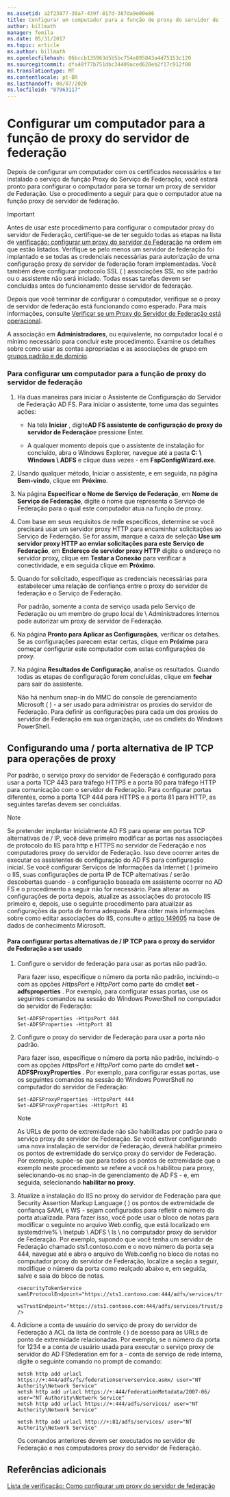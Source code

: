 ```yaml
---
ms.assetid: a2f23877-30a7-439f-817d-387da9e00e86
title: Configurar um computador para a função de proxy do servidor de federação
author: billmath
manager: femila
ms.date: 05/31/2017
ms.topic: article
ms.author: billmath
ms.openlocfilehash: 06bccb135963d5b5bc754e895843a4d75153c120
ms.sourcegitcommit: dfa48f77b751dbc34409aced628eb2f17c912f08
ms.translationtype: MT
ms.contentlocale: pt-BR
ms.lasthandoff: 08/07/2020
ms.locfileid: "87963117"
---
```

# <a name="configure-a-computer-for-the-federation-server-proxy-role"></a>Configurar um computador para a função de proxy do servidor de federação

Depois de configurar um computador com os certificados necessários e ter instalado o serviço de função Proxy do Serviço de Federação, você estará pronto para configurar o computador para se tornar um proxy de servidor de Federação. Use o procedimento a seguir para que o computador atue na função proxy de servidor de federação.

> [!IMPORTANT]
> Antes de usar este procedimento para configurar o computador proxy do servidor de Federação, certifique-se de ter seguido todas as etapas na lista de [verificação: configurar um proxy do servidor de Federação](Checklist--Setting-Up-a-Federation-Server-Proxy.md) na ordem em que estão listados. Verifique se pelo menos um servidor de federação foi implantado e se todas as credenciais necessárias para autorização de uma configuração proxy de servidor de federação foram implementadas. Você também deve configurar protocolo SSL \( \) associações SSL no site padrão ou o assistente não será iniciado. Todas essas tarefas devem ser concluídas antes do funcionamento desse servidor de federação.

Depois que você terminar de configurar o computador, verifique se o proxy de servidor de federação está funcionando como esperado. Para mais informações, consulte [Verificar se um Proxy do Servidor de Federação está operacional](Verify-That-a-Federation-Server-Proxy-Is-Operational.md).

A associação em **Administradores**, ou equivalente, no computador local é o mínimo necessário para concluir este procedimento.  Examine os detalhes sobre como usar as contas apropriadas e as associações de grupo em [grupos padrão e de domínio](https://go.microsoft.com/fwlink/?LinkId=83477).

### <a name="to-configure-a-computer-for-the-federation-server-proxy-role"></a>Para configurar um computador para a função de proxy do servidor de federação

1.  Ha duas maneiras para iniciar o Assistente de Configuração do Servidor de Federação AD FS. Para iniciar o assistente, tome uma das seguintes ações:

    -   Na tela **Iniciar** , digite**AD FS assistente de configuração de proxy do servidor de Federação**e pressione Enter.

    -   A qualquer momento depois que o assistente de instalação for concluído, abra o Windows Explorer, navegue até a pasta **C: \\ Windows \\ ADFS** e clique duas vezes \- em **FspConfigWizard.exe**.

2.  Usando qualquer método, Iniciar o assistente, e em seguida, na página **Bem-vindo**, clique em **Próximo**.

3.  Na página **Especificar o Nome de Serviço de Federação**, em **Nome de Serviço de Federação**, digite o nome que representa o Serviço de Federação para o qual este computador atua na função de proxy.

4.  Com base em seus requisitos de rede específicos, determine se você precisará usar um servidor proxy HTTP para encaminhar solicitações ao Serviço de Federação. Se for assim, marque a caixa de seleção **Use um servidor proxy HTTP ao enviar solicitações para este Serviço de Federação**, em **Endereço de servidor proxy HTTP** digite o endereço no servidor proxy, clique em **Testar a Conexão** para verificar a conectividade, e em seguida clique em **Próximo**.

5.  Quando for solicitado, especifique as credenciais necessárias para estabelecer uma relação de confiança entre o proxy do servidor de federação e o Serviço de Federação.

    Por padrão, somente a conta de serviço usada pelo Serviço de Federação ou um membro do grupo local de \\ Administradores internos pode autorizar um proxy de servidor de Federação.

6.  Na página **Pronto para Aplicar as Configurações**, verificar os detalhes. Se as configurações parecem estar certas, clique em **Próximo** para começar configurar este computador com estas configurações de proxy.

7.  Na página **Resultados de Configuração**, analise os resultados. Quando todas as etapas de configuração forem concluídas, clique em **fechar** para sair do assistente.

    Não há nenhum snap-in do MMC do console de gerenciamento Microsoft \( \) \- a ser usado para administrar os proxies do servidor de Federação. Para definir as configurações para cada um dos proxies do servidor de Federação em sua organização, use os cmdlets do Windows PowerShell.

## <a name="configuring-an-alternate-tcpip-port-for-proxy-operations"></a>Configurando uma \/ porta alternativa de IP TCP para operações de proxy
Por padrão, o serviço proxy do servidor de Federação é configurado para usar a porta TCP 443 para tráfego HTTPS e a porta 80 para tráfego HTTP para comunicação com o servidor de Federação. Para configurar portas diferentes, como a porta TCP 444 para HTTPS e a porta 81 para HTTP, as seguintes tarefas devem ser concluídas.

> [!NOTE]
> Se pretender implantar inicialmente AD FS para operar em portas TCP alternativas de \/ IP, você deve primeiro modificar as portas nas associações de protocolo do IIS para http e HTTPS no servidor de Federação e nos computadores proxy do servidor de Federação. Isso deve ocorrer antes de executar os assistentes de configuração do AD FS para configuração inicial. Se você configurar Serviços de Informações da Internet \( \) primeiro o IIS, suas configurações de porta IP de TCP alternativas \/ serão descobertas quando \- a configuração baseada em assistente ocorrer no AD FS e o procedimento a seguir não for necessário. Para alterar as configurações de porta depois, atualize as associações do protocolo IIS primeiro e, depois, use o seguinte procedimento para atualizar as configurações da porta de forma adequada. Para obter mais informações sobre como editar associações do IIS, consulte o [artigo 149605](https://go.microsoft.com/fwlink/?LinkId=190275) na base de dados de conhecimento Microsoft.

#### <a name="to-configure-alternate-tcpip-ports-for-the-federation-server-proxy-to-use"></a>Para configurar portas alternativas de \/ IP TCP para o proxy do servidor de Federação a ser usado

1.  Configure o servidor de federação para usar as portas não padrão.

    Para fazer isso, especifique o número da porta não padrão, incluindo-o com as opções *HttpsPort* e *HttpPort* como parte do cmdlet **set \- adfsproperties** . Por exemplo, para configurar essas portas, use os seguintes comandos na sessão do Windows PowerShell no computador do servidor de Federação:

    ```
    Set-ADFSProperties -HttpsPort 444
    Set-ADFSProperties -HttpPort 81
    ```

2.  Configure o proxy do servidor de Federação para usar a porta não padrão.

    Para fazer isso, especifique o número da porta não padrão, incluindo-o com as opções *HttpsPort* e *HttpPort* como parte do cmdlet **set \- ADFSProxyProperties** . Por exemplo, para configurar essas portas, use os seguintes comandos na sessão do Windows PowerShell no computador do servidor de Federação:

    ```
    Set-ADFSProxyProperties -HttpsPort 444
    Set-ADFSProxyProperties -HttpPort 81
    ```

    > [!NOTE]
    > As URLs de ponto de extremidade não são habilitadas por padrão para o serviço proxy de servidor de Federação. Se você estiver configurando uma nova instalação de servidor de Federação, deverá habilitar primeiro os pontos de extremidade do serviço proxy do servidor de Federação. Por exemplo, supõe-se que para todos os pontos de extremidade que o exemplo neste procedimento se refere a você os habilitou para proxy, selecionando-os no snap-in de gerenciamento de AD FS \- e, em seguida, selecionando **habilitar no proxy**.

3.  Atualize a instalação do IIS no proxy do servidor de Federação para que Security Assertion Markup Language \( \) os pontos de extremidade de confiança SAML e WS \- sejam configurados para refletir o número da porta atualizada. Para fazer isso, você pode usar o bloco de notas para modificar o seguinte no arquivo Web.config, que está localizado em systemdrive% \\ Inetpub \\ ADFS \\ ls \\ no computador proxy do servidor de Federação. Por exemplo, supondo que você tenha um servidor de Federação chamado sts1.contoso.com e o novo número da porta seja 444, navegue até e abra o arquivo de Web.config no bloco de notas no computador proxy do servidor de Federação, localize a seção a seguir, modifique o número da porta como realçado abaixo e, em seguida, salve e saia do bloco de notas.

    ```
    <securityTokenService samlProtocolEndpoint="https://sts1.contoso.com:444/adfs/services/trust/samlprotocol/proxycertificatetransport"
          wsTrustEndpoint="https://sts1.contoso.com:444/adfs/services/trust/proxycertificatetransport" />
    ```

4.  Adicione a conta de usuário do serviço de proxy do servidor de Federação à ACL da lista de controle \( \) de acesso para as URLs de ponto de extremidade relacionadas. Por exemplo, se o número da porta for 1234 e a conta de usuário usada para executar o serviço proxy de servidor do AD FSfederation em for a \- conta de serviço de rede interna, digite o seguinte comando no prompt de comando:

    ```
    netsh http add urlacl https://+:444/adfs/fs/federationserverservice.asmx/ user="NT Authority\Network Service"
    netsh http add urlacl https://+:444/FederationMetadata/2007-06/ user="NT Authority\Network Service"
    netsh http add urlacl https://+:444/adfs/services/ user="NT Authority\Network Service"

    netsh http add urlacl http://+:81/adfs/services/ user="NT Authority\Network Service"
    ```

    Os comandos anteriores devem ser executados no servidor de Federação e nos computadores proxy do servidor de Federação.

## <a name="additional-references"></a>Referências adicionais
[Lista de verificação: Como configurar um proxy do servidor de federação](Checklist--Setting-Up-a-Federation-Server-Proxy.md)


